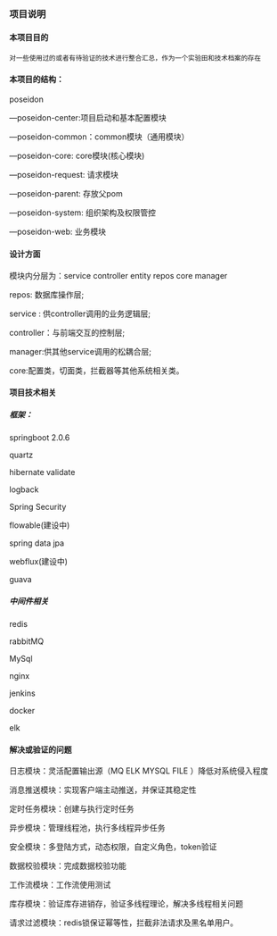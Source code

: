 ### 项目说明

#### 本项目目的

    对一些使用过的或者有待验证的技术进行整合汇总，作为一个实验田和技术档案的存在

#### 本项目的结构：
 
 poseidon
 
 —poseidon-center:项目启动和基本配置模块

 —poseidon-common：common模块（通用模块）

 —poseidon-core: core模块(核心模块)

 —poseidon-request: 请求模块

 —poseidon-parent: 存放父pom

 —poseidon-system: 组织架构及权限管控

 —poseidon-web: 业务模块
 
 
#### 设计方面

模块内分层为：service controller entity repos core manager

repos: 数据库操作层;

service : 供controller调用的业务逻辑层;

controller：与前端交互的控制层;

manager:供其他service调用的松耦合层;

core:配置类，切面类，拦截器等其他系统相关类。
 
 
#### 项目技术相关

##### 框架：

springboot 2.0.6

quartz

hibernate validate

logback

Spring Security

flowable(建设中)

spring data jpa

webflux(建设中)

guava

##### 中间件相关

redis

rabbitMQ

MySql

nginx

jenkins

docker

elk

#### 解决或验证的问题

日志模块：灵活配置输出源（MQ ELK MYSQL FILE ）降低对系统侵入程度

消息推送模块：实现客户端主动推送，并保证其稳定性

定时任务模块：创建与执行定时任务

异步模块：管理线程池，执行多线程异步任务

安全模块：多登陆方式，动态权限，自定义角色，token验证

数据校验模块：完成数据校验功能

工作流模块：工作流使用测试

库存模块：验证库存进销存，验证多线程理论，解决多线程相关问题

请求过滤模块：redis锁保证幂等性，拦截非法请求及黑名单用户。


